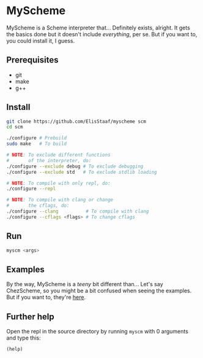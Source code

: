 # MyScheme
MyScheme is a Scheme interpreter that... Definitely exists, alright.
It gets the basics done but it doesn't include *everything*, per se.
But if you want to, you could install it, I guess.

## Prerequisites
* git
* make
* g++

## Install
```sh
git clone https://github.com/ElisStaaf/myscheme scm
cd scm

./configure # Prebuild
sudo make   # To build

# NOTE: To exclude different functions
#       of the interpreter, do:
./configure --exclude debug # To exclude debugging
./configure --exclude std   # To exclude stdlib loading

# NOTE: To compile with only repl, do:
./configure --repl

# NOTE: To compile with clang or change
#       the cflags, do:
./configure --clang          # To compile with clang
./configure --cflags <flags> # To change cflags
```

## Run
```sh
myscm <args>
```

## Examples
By the way, MyScheme is a *teeny* bit different than... Let's say
ChezScheme, so you might be a bit confused when seeing the
examples. But if you want to, they're [here](/scheme).

## Further help
Open the repl in the source directory 
by running `myscm` with 0 arguments
and type this:
```scm
(help)
```